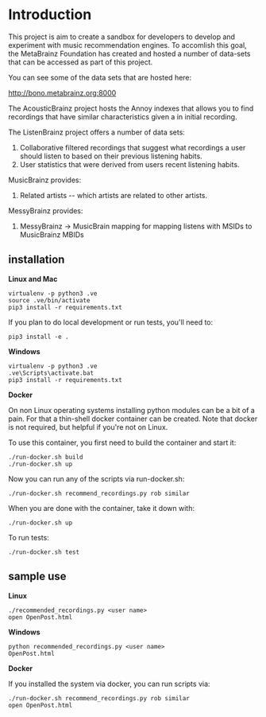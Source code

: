 # Introduction

This project is aim to create a sandbox for developers to develop and 
experiment with music recommendation engines. To accomlish this goal,
the MetaBrainz Foundation has created and hosted a number of data-sets
that can be accessed as part of this project.

You can see some of the data sets that are hosted here:

  http://bono.metabrainz.org:8000

The AcousticBrainz project hosts the Annoy indexes that allows 
you to find recordings that have similar characteristics given a
in initial recording.

The ListenBrainz project offers a number of data sets:

1. Collaborative filtered recordings that suggest what recordings a 
user should listen to based on their previous listening habits.
2. User statistics that were derived from users recent listening
habits.

MusicBrainz provides:

1. Related artists -- which artists are related to other artists.

MessyBrainz provides:

1. MessyBrainz -> MusicBrain mapping for mapping listens with MSIDs
   to MusicBrainz MBIDs


## installation


**Linux and Mac**
```
virtualenv -p python3 .ve
source .ve/bin/activate
pip3 install -r requirements.txt
```

If you plan to do local development or run tests, you'll need to:

```
pip3 install -e .
```

**Windows**

```
virtualenv -p python3 .ve
.ve\Scripts\activate.bat
pip3 install -r requirements.txt
```

**Docker**

On non Linux operating systems installing python modules can be a bit of a pain. For that a thin-shell docker
container can be created. Note that docker is not required, but helpful if you're not on Linux.

To use this container, you first need to build the container and start it:

```
./run-docker.sh build
./run-docker.sh up
```

Now you can run any of the scripts via run-docker.sh:

```
./run-docker.sh recommend_recordings.py rob similar
```

When you are done with the container, take it down with:

```
./run-docker.sh up
```

To run tests:

```
./run-docker.sh test
```


## sample use

**Linux**
```
./recommended_recordings.py <user name>
open OpenPost.html
```

**Windows**
```
python recommended_recordings.py <user name>
OpenPost.html
```

**Docker**

If you installed the system via docker, you can run scripts via:

```
./run-docker.sh recommend_recordings.py rob similar
open OpenPost.html
```
